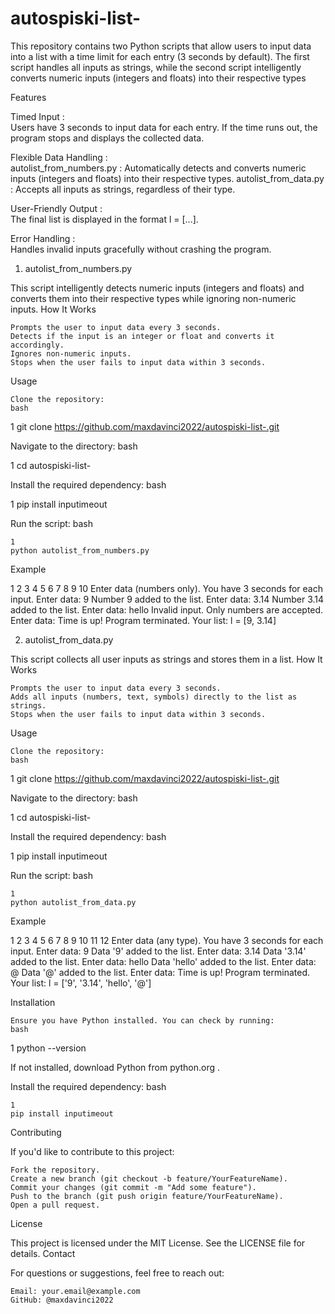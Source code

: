 # autospiski-list-
This repository contains two Python scripts that allow users to input data into a list with a time limit for each entry (3 seconds by default). The first script handles all inputs as strings, while the second script intelligently converts numeric inputs (integers and floats) into their respective types


Features  

Timed Input :   
  Users have 3 seconds to input data for each entry. If the time runs out, the program stops and displays the collected data.

Flexible Data Handling :   
  autolist_from_numbers.py : Automatically detects and converts numeric inputs (integers and floats) into their respective types.
  autolist_from_data.py : Accepts all inputs as strings, regardless of their type.

User-Friendly Output :   
  The final list is displayed in the format l = [...].

Error Handling :   
  Handles invalid inputs gracefully without crashing the program.

1. autolist_from_numbers.py  

This script intelligently detects numeric inputs (integers and floats) and converts them into their respective types while ignoring non-numeric inputs. 
How It Works  

    Prompts the user to input data every 3 seconds.
    Detects if the input is an integer or float and converts it accordingly.
    Ignores non-numeric inputs.
    Stops when the user fails to input data within 3 seconds.
     

Usage  

    Clone the repository:
    bash
     

 
1
git clone https://github.com/maxdavinci2022/autospiski-list-.git
 
 
Navigate to the directory:
bash
 
 
1
cd autospiski-list-
 
 
Install the required dependency:
bash
 
 
1
pip install inputimeout
 
 
Run the script:
bash
 

     
    1
    python autolist_from_numbers.py
     
     
     

Example  
 
 
1
2
3
4
5
6
7
8
9
10
Enter data (numbers only). You have 3 seconds for each input.
Enter data: 9
Number 9 added to the list.
Enter data: 3.14
Number 3.14 added to the list.
Enter data: hello
Invalid input. Only numbers are accepted.
Enter data: 
Time is up! Program terminated.
Your list: l = [9, 3.14]
 
 
2. autolist_from_data.py  

This script collects all user inputs as strings and stores them in a list. 
How It Works  

    Prompts the user to input data every 3 seconds.
    Adds all inputs (numbers, text, symbols) directly to the list as strings.
    Stops when the user fails to input data within 3 seconds.
     

Usage  

    Clone the repository:
    bash
     

 
1
git clone https://github.com/maxdavinci2022/autospiski-list-.git
 
 
Navigate to the directory:
bash
 
 
1
cd autospiski-list-
 
 
Install the required dependency:
bash
 
 
1
pip install inputimeout
 
 
Run the script:
bash
 

     
    1
    python autolist_from_data.py
     
     
     

Example  
 
 
1
2
3
4
5
6
7
8
9
10
11
12
Enter data (any type). You have 3 seconds for each input.
Enter data: 9
Data '9' added to the list.
Enter data: 3.14
Data '3.14' added to the list.
Enter data: hello
Data 'hello' added to the list.
Enter data: @
Data '@' added to the list.
Enter data: 
Time is up! Program terminated.
Your list: l = ['9', '3.14', 'hello', '@']
 
 
Installation  

    Ensure you have Python installed. You can check by running: 
    bash
     

 
1
python --version
 
 

If not installed, download Python from python.org . 

Install the required dependency: 
bash
 

     
    1
    pip install inputimeout
     
     
     

Contributing  

If you'd like to contribute to this project: 

    Fork the repository.
    Create a new branch (git checkout -b feature/YourFeatureName).
    Commit your changes (git commit -m "Add some feature").
    Push to the branch (git push origin feature/YourFeatureName).
    Open a pull request.
     

License  

This project is licensed under the MIT License. See the LICENSE  file for details. 
Contact  

For questions or suggestions, feel free to reach out: 

    Email: your.email@example.com 
    GitHub: @maxdavinci2022 
